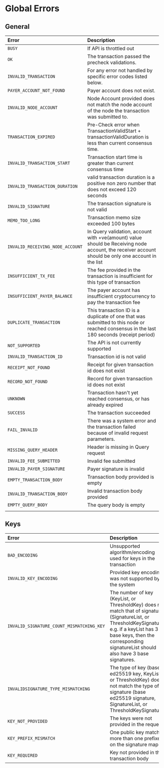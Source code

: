 # Global Errors

## General

| Error  | Description |
| :--- | :--- |
| `BUSY` | If API is throttled out |
| `OK` | The transaction passed the precheck validations. |
| `INVALID_TRANSACTION` | For any error not handled by specific error codes listed below. |
| `PAYER_ACCOUNT_NOT_FOUND` | Payer account does not exist. |
| `INVALID_NODE_ACCOUNT` | Node Account provided does not match the node account of the node the transaction was submitted to. |
| `TRANSACTION_EXPIRED` | Pre-Check error when TransactionValidStart + transactionValidDuration is less than current consensus time. |
| `INVALID_TRANSACTION_START` | Transaction start time is greater than current consensus time |
| `INVALID_TRANSACTION_DURATION` | valid transaction duration is a positive non zero number that does not exceed 120 seconds |
| `INVALID_SIGNATURE` | The transaction signature is not valid |
| `MEMO_TOO_LONG` | Transaction memo size exceeded 100 bytes |
| `INVALID_RECEIVING_NODE_ACCOUNT` | In Query validation, account with +ve\(amount\) value should be Receiving node account, the receiver account should be only one account in the list |
| `INSUFFICIENT_TX_FEE` | The fee provided in the transaction is insufficient for this type of transaction |
| `INSUFFICIENT_PAYER_BALANCE` | The payer account has insufficient cryptocurrency to pay the transaction fee |
| `DUPLICATE_TRANSACTION` | This transaction ID is a duplicate of one that was submitted to this node or reached consensus in the last 180 seconds \(receipt period\) |
| `NOT_SUPPORTED` | The API is not currently supported |
| `INVALID_TRANSACTION_ID` | Transaction id is not valid |
| `RECEIPT_NOT_FOUND` | Receipt for given transaction id does not exist |
| `RECORD_NOT_FOUND` | Record for given transaction id does not exist |
| `UNKNOWN` | Transaction hasn't yet reached consensus, or has already expired |
| `SUCCESS` | The transaction succeeded |
| `FAIL_INVALID` | There was a system error and the transaction failed because of invalid request parameters. |
| `MISSING_QUERY_HEADER` | Header is missing in Query request |
| `INVALID_FEE_SUBMITTED` | Invalid fee submitted |
| `INVALID_PAYER_SIGNATURE` | Payer signature is invalid |
| `EMPTY_TRANSACTION_BODY` | Transaction body provided is empty |
| `INVALID_TRANSACTION_BODY` | Invalid transaction body provided |
| `EMPTY_QUERY_BODY` | The query body is empty |
|  |  |

## Keys

| Error | Description |
| :--- | :--- |
| `BAD_ENCODING` | Unsupported algorithm/encoding used for keys in the transaction |
| `INVALID_KEY_ENCODING` | Provided key encoding was not supported by the system |
| `INVALID_SIGNATURE_COUNT_MISMATCHING_KEY` | The number of key \(KeyList, or ThresholdKey\) does not match that of signature \(SignatureList, or ThresholdKeySignature\). e.g. if a keyList has 3 base keys, then the corresponding signatureList should also have 3 base signatures. |
| `INVALIDSIGNATURE_TYPE_MISMATCHING` | The type of key \(base ed25519 key, KeyList, or ThresholdKey\) does not match the type of signature \(base ed25519 signature, SignatureList, or ThresholdKeySignature\) |
| `KEY_NOT_PROVIDED` | The keys were not provided in the request. |
| `KEY_PREFIX_MISMATCH` | One public key matches more than one prefixes on the signature map |
| `KEY_REQUIRED` | Key not provided in the transaction body |

